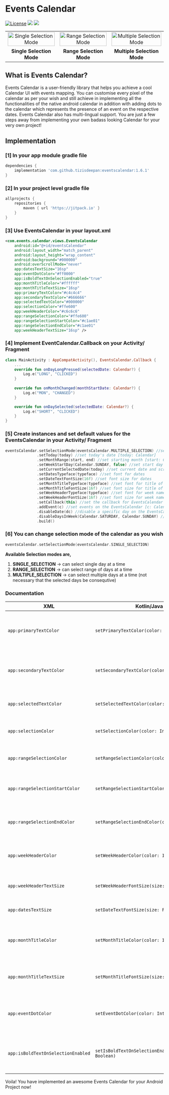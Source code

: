 # Events Calendar
[![License](https://img.shields.io/badge/license-Apache%202-4EB1BA.svg?style=flat-square)](https://www.apache.org/licenses/LICENSE-2.0.html)
[![](https://jitpack.io/v/tizisdeepan/eventscalendar.svg)](https://jitpack.io/#tizisdeepan/eventscalendar)
[![](https://jitpack.io/v/tizisdeepan/EventsCalendar/month.svg)](https://jitpack.io/#tizisdeepan/EventsCalendar)

<table>
    <tr><td align="center"><img src="https://github.com/tizisdeepan/eventscalendar/blob/master/screenshots/ss1.png" alt="Single Selection Mode" width="100%"></td>
    <td align="center"><img src="https://github.com/tizisdeepan/eventscalendar/blob/master/screenshots/ss2.png" alt="Range Selection Mode" width="100%"></td>
    <td align="center"><img src="https://github.com/tizisdeepan/eventscalendar/blob/master/screenshots/ss3.png" alt="Multiple Selection Mode" width="100%"></td></tr>
    <tr><td align="center"><b>Single Selection Mode</b></td>
    <td align="center"><b>Range Selection Mode</b></td>
    <td align="center"><b>Multiple Selection Mode</b></td></tr>
</table>

## What is Events Calendar?
Events Calendar is a user-friendly library that helps you achieve a cool Calendar UI with events mapping. You can customise every pixel of the calendar as per your wish and still achieve in implementing all the functionalities of the native android calendar in addition with adding dots to the calendar which represents the presence of an event on the respective dates. Events Calendar also has multi-lingual support. You are just a few steps away from implementing your own badass looking Calendar for your very own project!

## Implementation
### [1] In your app module gradle file
```gradle
dependencies {
    implementation 'com.github.tizisdeepan:eventscalendar:1.6.1'
}
```

### [2] In your project level gradle file
```gradle
allprojects {
    repositories {
        maven { url 'https://jitpack.io' }
    }
}
```
### [3] Use EventsCalendar in your layout.xml
```xml
<com.events.calendar.views.EventsCalendar
    android:id="@+id/eventsCalendar"
    android:layout_width="match_parent"
    android:layout_height="wrap_content"
    android:background="#000000"
    android:overScrollMode="never"
    app:datesTextSize="16sp"
    app:eventDotColor="#ff0000"
    app:isBoldTextOnSelectionEnabled="true"
    app:monthTitleColor="#ffffff"
    app:monthTitleTextSize="16sp"
    app:primaryTextColor="#c4c4c4"
    app:secondaryTextColor="#666666"
    app:selectedTextColor="#000000"
    app:selectionColor="#ffe600"
    app:weekHeaderColor="#c6c6c6"
    app:rangeSelectionColor="#ffe600"
    app:rangeSelectionStartColor="#c1ae01"
    app:rangeSelectionEndColor="#c1ae01"
    app:weekHeaderTextSize="16sp" />
```
### [4] Implement EventCalendar.Callback on your Activity/ Fragment
```kotlin
class MainActivity : AppCompatActivity(), EventsCalendar.Callback {
    ...
    override fun onDayLongPressed(selectedDate: Calendar?) {
        Log.e("LONG", "CLICKED")
    }
    
    override fun onMonthChanged(monthStartDate: Calendar?) {
        Log.e("MON", "CHANGED")
    }

    override fun onDaySelected(selectedDate: Calendar?) {
        Log.e("SHORT", "CLICKED")
    }
}
```
### [5] Create instances and set default values for the EventsCalendar in your Activity/ Fragment
```kotlin
eventsCalendar.setSelectionMode(eventsCalendar.MULTIPLE_SELECTION) //set mode of Calendar
              .setToday(today) //set today's date [today: Calendar]
              .setMonthRange(start, end) //set starting month [start: Calendar] and ending month [end: Calendar]
              .setWeekStartDay(Calendar.SUNDAY, false) //set start day of the week as you wish [startday: Int, doReset: Boolean]
              .setCurrentSelectedDate(today) //set current date and scrolls the calendar to the corresponding month of the selected date [today: Calendar]
              .setDatesTypeface(typeface) //set font for dates
              .setDateTextFontSize(16f) //set font size for dates
              .setMonthTitleTypeface(typeface) //set font for title of the calendar
              .setMonthTitleFontSize(16f) //set font size for title of the calendar
              .setWeekHeaderTypeface(typeface) //set font for week names
              .setWeekHeaderFontSize(16f) //set font size for week names
              .setCallback(this) //set the callback for EventsCalendar
              .addEvent(c) //set events on the EventsCalendar [c: Calendar]
              .disableDate(dc) //disable a specific day on the EventsCalendar [c: Calendar]
              .disableDaysInWeek(Calendar.SATURDAY, Calendar.SUNDAY) //disable days in a week on the whole EventsCalendar [varargs days: Int]
              .build()
```
### [6] You can change selection mode of the calendar as you wish
```kotlin
eventsCalendar.setSelectionMode(eventsCalendar.SINGLE_SELECTION)
```
**Available Selection modes are,**
1. **SINGLE_SELECTION** -> can select single day at a time
2. **RANGE_SELECTION** -> can select range of days at a time
2. **MULTIPLE_SELECTION** -> can select multiple days at a time (not necessary that the selected days be consequtive)
### Documentation

|XML|Kotlin/Java|Description|
|---|---|---|
|`app:primaryTextColor`|`setPrimaryTextColor(color: Int)`|**Primary Text** color of the calendar (selectable dates)|
|`app:secondaryTextColor`|`setSecondaryTextColor(color: Int)`|**Secondary Text** color of the calendar (disabled dates)|
|`app:selectedTextColor`|`setSelectedTextColor(color: Int)`|Text color of the **Selected** date|
|`app:selectionColor`|`setSelectionColor(color: Int)`|Color for the **Selection Circle**|
|`app:rangeSelectionColor`|`setRangeSelectionColor(color: Int)`|Color for the **Selection Background**|
|`app:rangeSelectionStartColor`|`setRangeSelectionStartColor(color: Int)`|Color for the **Range Start Selection Background**|
|`app:rangeSelectionEndColor`|`setRangeSelectionEndColor(color: Int)`|Color for the **Range End Selection Background**|
|`app:weekHeaderColor`|`setWeekHeaderColor(color: Int)`|Text color for the **Week Header** labels|
|`app:weekHeaderTextSize`|`setWeekHeaderFontSize(size: Float)`|Text size for the **Week Header** labels|
|`app:datesTextSize`|`setDateTextFontSize(size: Float)`|Text size for the **Date** labels|
|`app:monthTitleColor`|`setMonthTitleColor(color: Int)`|Text color for the **Month Title** in the calendar view|
|`app:monthTitleTextSize`|`setMonthTitleFontSize(size: Float)`|Text size for the **Month Title** in the calendar view|
|`app:eventDotColor`|`setEventDotColor(color: Int)`|Color for the **Event Dots** marked in the calendar view|
|`app:isBoldTextOnSelectionEnabled`|`setIsBoldTextOnSelectionEnabled(isEnabled: Boolean)`|Sets whether the dates should be **highlighted** or not|

Voila! You have implemented an awesome Events Calendar for your Android Project now!
